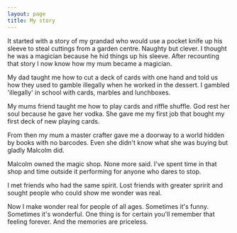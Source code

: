 ```yaml
---
layout: page
title: My story
---
```


It started with a story of my grandad who would use a pocket knife up his sleeve to steal cuttings from a garden centre. Naughty but clever. I thought he was a magician because he hid things up his sleeve. After recounting that story I now know how my mum became a magician.

My dad taught me how to cut a deck of cards with one hand and told us how they used to gamble illegally when he worked in the dessert. I gambled 'illegally' in school with cards, marbles and lunchboxes.

My mums friend taught me how to play cards and riffle shuffle. God rest her soul because he gave her vodka. She gave me my first job that bought my first deck of new playing cards.

From then my mum a master crafter gave me a doorway to a world hidden by books with no barcodes. Even she didn't know what she was buying but gladly Malcolm did.

Malcolm owned the magic shop. None more said. I've spent time in that shop and time outside it performing for anyone who dares to stop. 

I met friends who had the same spirit. Lost friends with greater spririt and sought people who could show me wonder was real.

Now I make wonder real for people of all ages. Sometimes it's funny. Sometimes it's wonderful. One thing is for certain you'll remember that feeling forever. And the memories are priceless.